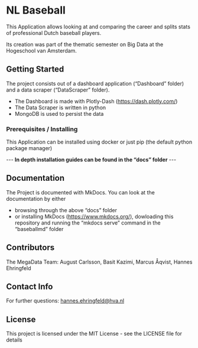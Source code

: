 # NL Baseball

This Application allows looking at and comparing the career and splits stats of professional Dutch baseball players.

Its creation was part of the thematic semester on Big Data at the Hogeschool van Amsterdam. 

## Getting Started

The project consists out of a dashboard application (“Dashboard” folder) and a data scraper (“DataScraper” folder). 
-	The Dashboard is made with Plotly-Dash (https://dash.plotly.com/)
-	The Data Scraper is written in python 
-	MongoDB is used to persist the data

### Prerequisites / Installing

This Application can be installed using docker or just pip (the default python package manager)

--- **In depth installation guides can be found in the “docs” folder** ---

## Documentation

The Project is documented with MkDocs. You can look at the documentation by either
-	browsing through the above “docs” folder 
-	or installing MkDocs (https://www.mkdocs.org/), dowloading this repository and running the “mkdocs serve” command in the “baseballmd” folder

## Contributors

The MegaData Team: August Carlsson, Basit Kazimi, Marcus Åqvist, Hannes Ehringfeld

## Contact Info
For further questions: hannes.ehringfeld@hva.nl


## License

This project is licensed under the MIT License - see the LICENSE file for details
